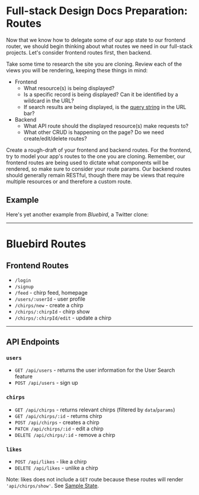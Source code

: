 # Full-stack Design Docs Preparation: Routes

Now that we know how to delegate some of our app state to our frontend router, we should begin thinking about what routes we need in our full-stack projects. Let's consider frontend routes first, then backend.

Take some time to research the site you are cloning. Review each of the views you will be rendering, keeping these things in mind:
- Frontend
  - What resource(s) is being displayed?
  - Is a specific record is being displayed? Can it be identified by a wildcard in the URL?
  - If search results are being displayed, is the [query string][query-string] in the URL bar?
- Backend
  - What API route should the displayed resource(s) make requests to?
  - What other CRUD is happening on the page? Do we need create/edit/delete routes?

[query-string]: https://en.wikipedia.org/wiki/Query_string

Create a rough-draft of your frontend and backend routes. For the frontend, try to model your app's routes to the one you are cloning. Remember, our frontend routes are being used to dictate what components will be rendered, so make sure to consider your route params. Our backend routes should generally remain RESTful, though there may be views that require multiple resources or  and therefore a custom route.

## Example

Here's yet another example from _Bluebird_, a Twitter clone:

---
# Bluebird Routes

## Frontend Routes
+ `/login`
+ `/signup`
+ `/feed` - chirp feed, homepage
+ `/users/:userId` - user profile
+ `/chirps/new` - create a chirp
+ `/chirps/:chirpId` - chirp show
+ `/chirps/:chirpId/edit` - update a chirp

---

## API Endpoints

### `users`
+ `GET /api/users` - returns the user information for the User Search feature
+ `POST /api/users` - sign up

### `chirps`
+ `GET /api/chirps` - returns relevant chirps (filtered by `data`/`params`)
+ `GET /api/chirps/:id` - returns chirp
+ `POST /api/chirps` - creates a chirp
+ `PATCH /api/chirps/:id` - edit a chirp
+ `DELETE /api/chirps/:id` - remove a chirp

### `likes`
+ `POST /api/likes` - like a chirp
+ `DELETE /api/likes` - unlike a chirp

Note: likes does not include a `GET` route because these routes will render `'api/chirps/show'`. See [Sample State](https://github.com/appacademy/bluebird/wiki/sample-state).
